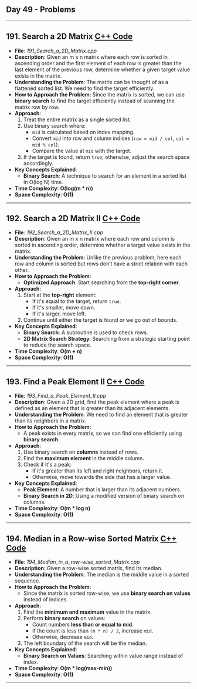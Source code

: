 ## Day 49 - Problems

---

## 191. **Search a 2D Matrix** [C++ Code](./_191_Search_a_2D_Matrix.cpp)
   - **File**: _191_Search_a_2D_Matrix.cpp_
   - **Description**: Given an m x n matrix where each row is sorted in ascending order and the first element of each row is greater than the last element of the previous row, determine whether a given target value exists in the matrix.
   - **Understanding the Problem**: The matrix can be thought of as a flattened sorted list. We need to find the target efficiently.
   - **How to Approach the Problem**: Since the matrix is sorted, we can use **binary search** to find the target efficiently instead of scanning the matrix row by row.
   - **Approach**:
     1. Treat the entire matrix as a single sorted list.
     2. Use binary search where:
        - `mid` is calculated based on index mapping.
        - Convert `mid` into row and column indices (`row = mid / col`, `col = mid % col`).
        - Compare the value at `mid` with the target.
     3. If the target is found, return `true`; otherwise, adjust the search space accordingly.
   - **Key Concepts Explained**:
     - **Binary Search**: A technique to search for an element in a sorted list in O(log N) time.
   - **Time Complexity**: **O(log(m * n))**
   - **Space Complexity**: **O(1)**

---

## 192. **Search a 2D Matrix II** [C++ Code](./_192_Search_a_2D_Matrix_II.cpp)
   - **File**: _192_Search_a_2D_Matrix_II.cpp_
   - **Description**: Given an m x n matrix where each row and column is sorted in ascending order, determine whether a target value exists in the matrix.
   - **Understanding the Problem**: Unlike the previous problem, here each row and column is sorted but rows don’t have a strict relation with each other.
   - **How to Approach the Problem**:
     - **Optimized Approach**: Start searching from the **top-right corner**.
   - **Approach**:
     1. Start at the **top-right** element:
        - If it's equal to the target, return `true`.
        - If it's smaller, move down.
        - If it's larger, move left.
     2. Continue until either the target is found or we go out of bounds.
   - **Key Concepts Explained**:
     - **Binary Search**: A subroutine is used to check rows.
     - **2D Matrix Search Strategy**: Searching from a strategic starting point to reduce the search space.
   - **Time Complexity**: **O(m + n)**
   - **Space Complexity**: **O(1)**

---

## 193. **Find a Peak Element II** [C++ Code](./_193_Find_a_Peak_Element_II.cpp)
   - **File**: _193_Find_a_Peak_Element_II.cpp_
   - **Description**: Given a 2D grid, find the peak element where a peak is defined as an element that is greater than its adjacent elements.
   - **Understanding the Problem**: We need to find an element that is greater than its neighbors in a matrix.
   - **How to Approach the Problem**:
     - A peak exists in every matrix, so we can find one efficiently using **binary search**.
   - **Approach**:
     1. Use binary search on **columns** instead of rows.
     2. Find the **maximum element** in the middle column.
     3. Check if it's a peak:
        - If it's greater than its left and right neighbors, return it.
        - Otherwise, move towards the side that has a larger value.
   - **Key Concepts Explained**:
     - **Peak Element**: A number that is larger than its adjacent numbers.
     - **Binary Search in 2D**: Using a modified version of binary search on columns.
   - **Time Complexity**: **O(m * log n)**
   - **Space Complexity**: **O(1)**

---

## 194. **Median in a Row-wise Sorted Matrix** [C++ Code](./_194_Median_in_a_row-wise_sorted_Matrix.cpp)
   - **File**: _194_Median_in_a_row-wise_sorted_Matrix.cpp_
   - **Description**: Given a row-wise sorted matrix, find its median.
   - **Understanding the Problem**: The median is the middle value in a sorted sequence.
   - **How to Approach the Problem**:
     - Since the matrix is sorted row-wise, we use **binary search on values** instead of indices.
   - **Approach**:
     1. Find the **minimum and maximum** value in the matrix.
     2. Perform **binary search** on values:
        - Count numbers **less than or equal to mid**.
        - If the count is less than `(m * n) / 2`, increase `mid`.
        - Otherwise, decrease `mid`.
     3. The left boundary of the search will be the median.
   - **Key Concepts Explained**:
     - **Binary Search on Values**: Searching within value range instead of index.
   - **Time Complexity**: **O(m * log(max-min))**
   - **Space Complexity**: **O(1)**

---

